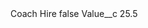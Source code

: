 <?xml version="1.0" encoding="UTF-8"?>
<CustomMetadata xmlns="http://soap.sforce.com/2006/04/metadata" xmlns:xsi="http://www.w3.org/2001/XMLSchema-instance" xmlns:xsd="http://www.w3.org/2001/XMLSchema">
    <label>Coach Hire</label>
    <protected>false</protected>
    <values>
        <field>Value__c</field>
        <value xsi:type="xsd:double">25.5</value>
    </values>
</CustomMetadata>
